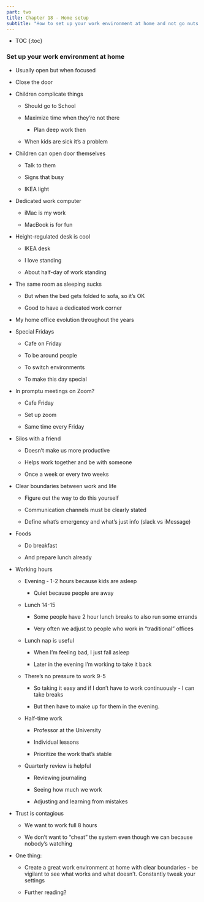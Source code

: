```yaml
---
part: two
title: Chapter 18 - Home setup
subtitle: "How to set up your work environment at home and not go nuts."
---
```


* TOC
{:toc}

### Set up your work environment at home

- Usually open but when focused

- Close the door

- Children complicate things

	- Should go to
	  School

	- Maximize time when they’re not there

		- Plan deep work then

	- When kids are sick it’s a problem

- Children can open door themselves

	- Talk to them

	- Signs that busy

	- IKEA light

- Dedicated work computer

	- iMac is my work

	- MacBook is for fun

- Height-regulated desk is cool

	- IKEA desk

	- I love standing

	- About half-day of work standing

- The same room as sleeping sucks

	- But when the bed gets folded to sofa, so it’s OK

	- Good to have a dedicated work corner

- My home office evolution throughout the years

- Special Fridays

	- Cafe on Friday

	- To be around people

	- To switch environments

	- To make this day special

- In promptu meetings on Zoom?

	- Cafe Friday

	- Set up zoom

	- Same time every Friday

- Silos with a friend

	- Doesn’t make us more productive

	- Helps work together and be with someone

	- Once a week or every two weeks

- Clear boundaries between work and life

	- Figure out the way to do this yourself

	- Communication channels must be clearly stated

	- Define what’s emergency and what’s just info (slack vs iMessage)

- Foods

	- Do breakfast

	- And prepare lunch already

- Working hours

	- Evening - 1-2 hours because kids are asleep

		- Quiet because people are away

	- Lunch 14-15

		- Some people have 2 hour lunch breaks to also run some errands

		- Very often we adjust to people who work in “traditional” offices

	- Lunch nap is useful

		- When I’m feeling bad, I just fall asleep

		- Later in the evening I’m working to take it back

	- There’s no pressure to work 9-5

		- So taking it easy and if I don’t have to work continuously - I can take breaks

		- But then have to make up for them in the evening.

	- Half-time work

		- Professor at the University

		- Individual lessons

		- Prioritize the work that’s stable

	- Quarterly review is helpful

		- Reviewing journaling

		- Seeing how much we work

		- Adjusting and learning from mistakes

- Trust is contagious

	- We want to work full 8 hours

	- We don’t want to “cheat” the system even though we can because nobody’s watching

- One thing:

	- Create a great work environment at home with clear boundaries - be vigilant to see what works and what doesn’t. Constantly tweak your settings

	- Further reading?
